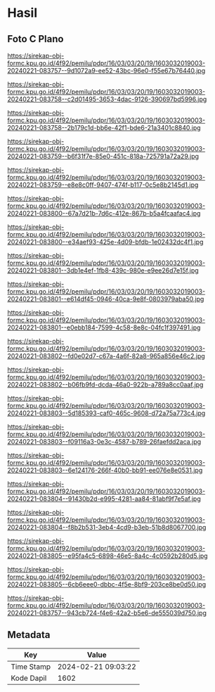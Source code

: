 # Hasil

## Foto C Plano

https://sirekap-obj-formc.kpu.go.id/4f92/pemilu/pdpr/16/03/03/20/19/1603032019003-20240221-083757--9d1072a9-ee52-43bc-96e0-f55e67b76440.jpg

https://sirekap-obj-formc.kpu.go.id/4f92/pemilu/pdpr/16/03/03/20/19/1603032019003-20240221-083758--c2d01495-3653-4dac-9126-390697bd5996.jpg

https://sirekap-obj-formc.kpu.go.id/4f92/pemilu/pdpr/16/03/03/20/19/1603032019003-20240221-083758--2b179c1d-bb6e-42f1-bde6-21a3401c8840.jpg

https://sirekap-obj-formc.kpu.go.id/4f92/pemilu/pdpr/16/03/03/20/19/1603032019003-20240221-083759--b6f31f7e-85e0-451c-818a-725791a72a29.jpg

https://sirekap-obj-formc.kpu.go.id/4f92/pemilu/pdpr/16/03/03/20/19/1603032019003-20240221-083759--e8e8c0ff-9407-474f-b117-0c5e8b2145d1.jpg

https://sirekap-obj-formc.kpu.go.id/4f92/pemilu/pdpr/16/03/03/20/19/1603032019003-20240221-083800--67a7d21b-7d6c-412e-867b-b5a4fcaafac4.jpg

https://sirekap-obj-formc.kpu.go.id/4f92/pemilu/pdpr/16/03/03/20/19/1603032019003-20240221-083800--e34aef93-425e-4d09-bfdb-1e02432dc4f1.jpg

https://sirekap-obj-formc.kpu.go.id/4f92/pemilu/pdpr/16/03/03/20/19/1603032019003-20240221-083801--3db1e4ef-1fb8-439c-980e-e9ee26d7e15f.jpg

https://sirekap-obj-formc.kpu.go.id/4f92/pemilu/pdpr/16/03/03/20/19/1603032019003-20240221-083801--e614df45-0946-40ca-9e8f-0803979aba50.jpg

https://sirekap-obj-formc.kpu.go.id/4f92/pemilu/pdpr/16/03/03/20/19/1603032019003-20240221-083801--e0ebb184-7599-4c58-8e8c-04fc1f397491.jpg

https://sirekap-obj-formc.kpu.go.id/4f92/pemilu/pdpr/16/03/03/20/19/1603032019003-20240221-083802--fd0e02d7-c67a-4a6f-82a8-965a856e46c2.jpg

https://sirekap-obj-formc.kpu.go.id/4f92/pemilu/pdpr/16/03/03/20/19/1603032019003-20240221-083802--b06fb9fd-dcda-46a0-922b-a789a8cc0aaf.jpg

https://sirekap-obj-formc.kpu.go.id/4f92/pemilu/pdpr/16/03/03/20/19/1603032019003-20240221-083803--5d185393-caf0-465c-9608-d72a75a773c4.jpg

https://sirekap-obj-formc.kpu.go.id/4f92/pemilu/pdpr/16/03/03/20/19/1603032019003-20240221-083803--f09116a3-0e3c-4587-b789-26faefdd2aca.jpg

https://sirekap-obj-formc.kpu.go.id/4f92/pemilu/pdpr/16/03/03/20/19/1603032019003-20240221-083803--6e124176-266f-40b0-bb91-ee076e8e0531.jpg

https://sirekap-obj-formc.kpu.go.id/4f92/pemilu/pdpr/16/03/03/20/19/1603032019003-20240221-083804--91430b2d-e995-4281-aa84-81abf9f7e5af.jpg

https://sirekap-obj-formc.kpu.go.id/4f92/pemilu/pdpr/16/03/03/20/19/1603032019003-20240221-083804--f8b2b531-3eb4-4cd9-b3eb-51b8d8067700.jpg

https://sirekap-obj-formc.kpu.go.id/4f92/pemilu/pdpr/16/03/03/20/19/1603032019003-20240221-083805--e95fa4c5-6898-46e5-8a4c-4c0592b280d5.jpg

https://sirekap-obj-formc.kpu.go.id/4f92/pemilu/pdpr/16/03/03/20/19/1603032019003-20240221-083805--6cb6eee0-dbbc-4f5e-8bf9-203ce8be0d50.jpg

https://sirekap-obj-formc.kpu.go.id/4f92/pemilu/pdpr/16/03/03/20/19/1603032019003-20240221-083757--943cb724-f4e6-42a2-b5e6-de555039d750.jpg


## Metadata

| Key        | Value               |
| ---------- | ------------------- |
| Time Stamp | 2024-02-21 09:03:22 |
| Kode Dapil | 1602                |



